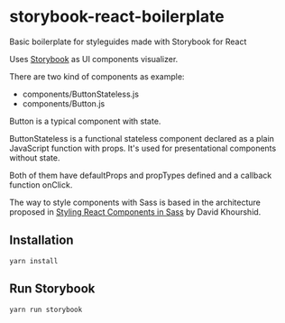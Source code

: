 # storybook-react-boilerplate
Basic boilerplate for styleguides made with Storybook for React

Uses [Storybook](https://github.com/storybooks/storybook) as UI components visualizer.

There are two kind of components as example:
 * components/ButtonStateless.js 
 * components/Button.js 
 
 Button is a typical component with state.

 ButtonStateless is a functional stateless component declared as a plain JavaScript function with props. It's used for presentational components without state. 

 Both of them have defaultProps and propTypes defined and a callback function onClick.

 The way to style components with Sass is based in the architecture proposed in [Styling React Components in Sass](https://hugogiraudel.com/2015/06/18/styling-react-components-in-sass/) by David Khourshid.

 ## Installation

 ```
 yarn install
 ```

 ## Run Storybook

 ```
 yarn run storybook
```
